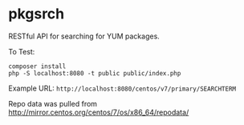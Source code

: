 # pkgsrch

RESTful API for searching for YUM packages.

To Test:
```
composer install
php -S localhost:8080 -t public public/index.php
```

Example URL: `http://localhost:8080/centos/v7/primary/SEARCHTERM`

Repo data was pulled from http://mirror.centos.org/centos/7/os/x86_64/repodata/
